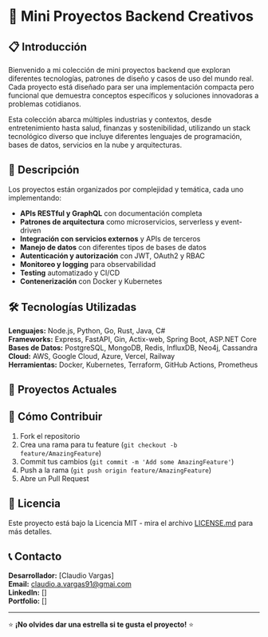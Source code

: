 # 🚀 Mini Proyectos Backend Creativos

## 📋 Introducción

Bienvenido a mi colección de mini proyectos backend que exploran diferentes tecnologías, patrones de diseño y casos de uso del mundo real. Cada proyecto está diseñado para ser una implementación compacta pero funcional que demuestra conceptos específicos y soluciones innovadoras a problemas cotidianos.

Esta colección abarca múltiples industrias y contextos, desde entretenimiento hasta salud, finanzas y sostenibilidad, utilizando un stack tecnológico diverso que incluye diferentes lenguajes de programación, bases de datos, servicios en la nube y arquitecturas.

## 🎯 Descripción

Los proyectos están organizados por complejidad y temática, cada uno implementando:
- **APIs RESTful y GraphQL** con documentación completa
- **Patrones de arquitectura** como microservicios, serverless y event-driven
- **Integración con servicios externos** y APIs de terceros
- **Manejo de datos** con diferentes tipos de bases de datos
- **Autenticación y autorización** con JWT, OAuth2 y RBAC
- **Monitoreo y logging** para observabilidad
- **Testing** automatizado y CI/CD
- **Contenerización** con Docker y Kubernetes

## 🛠️ Tecnologías Utilizadas

**Lenguajes:** Node.js, Python, Go, Rust, Java, C#  
**Frameworks:** Express, FastAPI, Gin, Actix-web, Spring Boot, ASP.NET Core  
**Bases de Datos:** PostgreSQL, MongoDB, Redis, InfluxDB, Neo4j, Cassandra  
**Cloud:** AWS, Google Cloud, Azure, Vercel, Railway  
**Herramientas:** Docker, Kubernetes, Terraform, GitHub Actions, Prometheus  

## 📂 Proyectos Actuales

## 🚀 Cómo Contribuir

1. Fork el repositorio
2. Crea una rama para tu feature (`git checkout -b feature/AmazingFeature`)
3. Commit tus cambios (`git commit -m 'Add some AmazingFeature'`)
4. Push a la rama (`git push origin feature/AmazingFeature`)
5. Abre un Pull Request

## 📄 Licencia

Este proyecto está bajo la Licencia MIT - mira el archivo [LICENSE.md](LICENSE.md) para más detalles.

## 📞 Contacto

**Desarrollador:** [Claudio Vargas]  
**Email:** claudio.a.vargas91@gmai.com  
**LinkedIn:** []  
**Portfolio:** []

---

⭐ **¡No olvides dar una estrella si te gusta el proyecto!** ⭐
